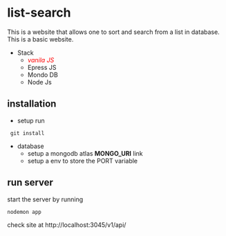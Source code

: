 # list-search
This is a website that allows one to sort and search from a list in database.
This is a basic website.
* Stack
  * <i style="color:red">vanila JS</i>
  * Epress JS
  * Mondo DB
  * Node Js
## installation
* setup
run  

<code> git install </code>

* database
  * setup a mongodb atlas <b>MONGO_URI</b> link
  * setup a env to store the PORT variable
## run server
start the server by running

<code>nodemon app</code>

check site at http://localhost:3045/v1/api/
